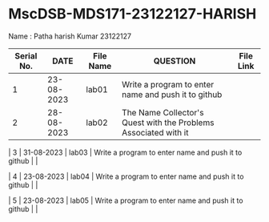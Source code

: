 # MscDSB-MDS171-23122127-HARISH
Name : Patha harish Kumar
23122127




|Serial No.|    DATE     |  File Name       |                     QUESTION                         |      File Link            |             
|----------|------------ | -----------------|------------------------------------------------------|---------------------------|
|   1      |  23-08-2023 |      lab01       |  Write a program to enter name and push it to github |                           |
|   2      |  28-08-2023 |      lab02       |  The Name Collector's Quest with the Problems Associated with it                 |          |

|   3      |  31-08-2023 |      lab03       |  Write a program to enter name and push it to github |                           |

|   4      |  23-08-2023 |      lab04       |  Write a program to enter name and push it to github |                           |

|   5      |  23-08-2023 |      lab05       |  Write a program to enter name and push it to github |                           |





 

